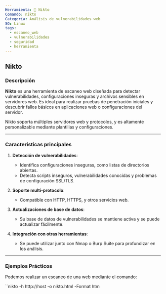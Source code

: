 ```yaml
---
Herramienta: 🔎 Nikto
Comando: nikto
Categoría: Análisis de vulnerabilidades web
SO: Linux
tags:
  - escaneo_web
  - vulnerabilidades
  - seguridad
  - herramienta
---
```


## Nikto

### Descripción

**Nikto** es una herramienta de escaneo web diseñada para detectar vulnerabilidades, configuraciones inseguras y archivos sensibles en servidores web. Es ideal para realizar pruebas de penetración iniciales y descubrir fallos básicos en aplicaciones web o configuraciones del servidor. 

Nikto soporta múltiples servidores web y protocolos, y es altamente personalizable mediante plantillas y configuraciones.

---

### Características principales

1. **Detección de vulnerabilidades**:
   - Identifica configuraciones inseguras, como listas de directorios abiertas.
   - Detecta scripts inseguros, vulnerabilidades conocidas y problemas de configuración SSL/TLS.

2. **Soporte multi-protocolo**:
   - Compatible con HTTP, HTTPS, y otros servicios web.

3. **Actualizaciones de base de datos**:
   - Su base de datos de vulnerabilidades se mantiene activa y se puede actualizar fácilmente.

4. **Integración con otras herramientas**:
   - Se puede utilizar junto con Nmap o Burp Suite para profundizar en los análisis.

---

### Ejemplos Prácticos

Podemos realizar un escaneo de una web mediante el comando:

``nikto -h http://host -o nikto.html -Format htm

